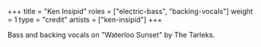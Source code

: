 +++
title = "Ken Insipid"
roles = ["electric-bass", "backing-vocals"]
weight = 1
type = "credit"
artists = ["ken-insipid"]
+++

Bass and backing vocals on "Waterloo Sunset" by The Tarleks.
